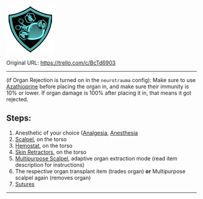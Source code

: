 ![organtransplant.png\|200](./Organ%20Transplant%20Surgery%20-%20Attachments/6718845db30472d958dd7c44.png)

Original URL: https://trello.com/c/BcTd6903

---

(if Organ Rejection is turned on in the `neurotrauma` config): Make sure to use [Azathioprine](../Items/Azathioprine.md) before placing the organ in, and make sure their immunity is 10% or lower. If organ damage is 100% after placing it in, that means it got rejected.

## Steps:

1. Anesthetic of your choice ([Analgesia](../Torso/Analgesia.md), [Anesthesia](../Torso/Anesthesia.md)
2. [Scalpel](../Items/Scalpel.md), on the torso
3. [Hemostat](../Items/Hemostat.md), on the torso
4. [Skin Retractors](../Items/Skin%20Retractors.md), on the torso
5. [Multipurpose Scalpel](../Items/Multipurpose%20Scalpel.md), adaptive organ extraction mode (read item description for instructions)
6. The respective organ transplant item (trades organ) **or** Multipurpose scalpel again (removes organ)
7. [Sutures](../Items/Sutures.md)

---

